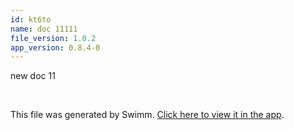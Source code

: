 ```yaml
---
id: kt6to
name: doc 11111
file_version: 1.0.2
app_version: 0.8.4-0
---
```


new doc 11

<br/>

This file was generated by Swimm. [Click here to view it in the app](http://localhost:5000/repos/Z2l0aHViJTNBJTNBdDElM0ElM0FlcmFuLXN3aW1t/docs/kt6to).